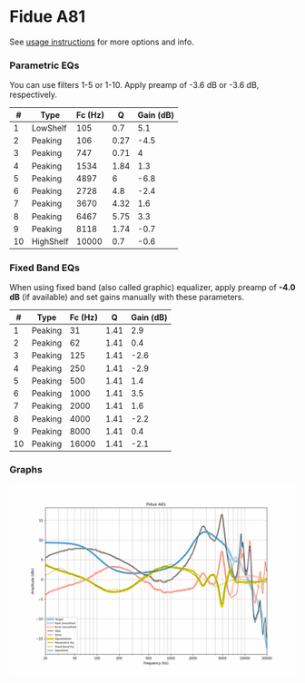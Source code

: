 # Fidue A81
See [usage instructions](https://github.com/jaakkopasanen/AutoEq#usage) for more options and info.

### Parametric EQs
You can use filters 1-5 or 1-10. Apply preamp of -3.6 dB or -3.6 dB, respectively.

|   # | Type      |   Fc (Hz) |    Q |   Gain (dB) |
|-----|-----------|-----------|------|-------------|
|   1 | LowShelf  |       105 | 0.7  |         5.1 |
|   2 | Peaking   |       106 | 0.27 |        -4.5 |
|   3 | Peaking   |       747 | 0.71 |         4   |
|   4 | Peaking   |      1534 | 1.84 |         1.3 |
|   5 | Peaking   |      4897 | 6    |        -6.8 |
|   6 | Peaking   |      2728 | 4.8  |        -2.4 |
|   7 | Peaking   |      3670 | 4.32 |         1.6 |
|   8 | Peaking   |      6467 | 5.75 |         3.3 |
|   9 | Peaking   |      8118 | 1.74 |        -0.7 |
|  10 | HighShelf |     10000 | 0.7  |        -0.6 |

### Fixed Band EQs
When using fixed band (also called graphic) equalizer, apply preamp of **-4.0 dB** (if available) and set gains manually with these parameters.

|   # | Type    |   Fc (Hz) |    Q |   Gain (dB) |
|-----|---------|-----------|------|-------------|
|   1 | Peaking |        31 | 1.41 |         2.9 |
|   2 | Peaking |        62 | 1.41 |         0.4 |
|   3 | Peaking |       125 | 1.41 |        -2.6 |
|   4 | Peaking |       250 | 1.41 |        -2.9 |
|   5 | Peaking |       500 | 1.41 |         1.4 |
|   6 | Peaking |      1000 | 1.41 |         3.5 |
|   7 | Peaking |      2000 | 1.41 |         1.6 |
|   8 | Peaking |      4000 | 1.41 |        -2.2 |
|   9 | Peaking |      8000 | 1.41 |         0.4 |
|  10 | Peaking |     16000 | 1.41 |        -2.1 |

### Graphs
![](./Fidue%20A81.png)
